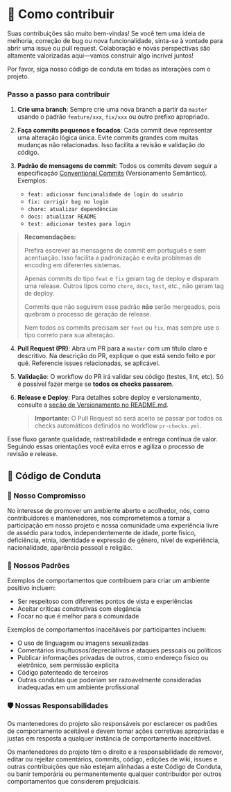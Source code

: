 # 🤝 Como contribuir

Suas contribuições são muito bem-vindas! Se você tem uma ideia de melhoria, correção de bug ou nova funcionalidade, sinta-se à vontade para abrir uma issue ou pull request. Colaboração e novas perspectivas são altamente valorizadas aqui—vamos construir algo incrível juntos!

Por favor, siga nosso código de conduta em todas as interações com o projeto.

### Passo a passo para contribuir

1. **Crie uma branch**: Sempre crie uma nova branch a partir da `master` usando o padrão `feature/xxx`, `fix/xxx` ou outro prefixo apropriado.

2. **Faça commits pequenos e focados**: Cada commit deve representar uma alteração lógica única. Evite commits grandes com muitas mudanças não relacionadas. Isso facilita a revisão e validação do código.

3. **Padrão de mensagens de commit**: Todos os commits devem seguir a especificação [Conventional Commits](https://www.conventionalcommits.org/pt-br/v1.0.0/) (Versionamento Semântico). Exemplos:
   - `feat: adicionar funcionalidade de login do usuário`
   - `fix: corrigir bug no login`
   - `chore: atualizar dependências`
   - `docs: atualizar README`
   - `test: adicionar testes para login`


  > **Recomendações:**
  > 
  > Prefira escrever as mensagens de commit em português e sem acentuação. Isso facilita a padronização e evita problemas de encoding em diferentes sistemas.
  >
  > Apenas commits do tipo `feat` e `fix` geram tag de deploy e disparam uma release. Outros tipos como `chore`, `docs`, `test`, etc., não geram tag de deploy.
  >
  > Commits que não seguirem esse padrão **não** serão mergeados, pois quebram o processo de geração de release.
  >
  > Nem todos os commits precisam ser `feat` ou `fix`, mas sempre use o tipo correto para sua alteração.

4. **Pull Request (PR)**: Abra um PR para a `master` com um título claro e descritivo. Na descrição do PR, explique o que está sendo feito e por quê. Referencie issues relacionadas, se aplicável.

5. **Validação**: O workflow do PR irá validar seu código (testes, lint, etc). Só é possível fazer merge se **todos os checks passarem**.

6. **Release e Deploy**: Para detalhes sobre deploy e versionamento, consulte a [seção de Versionamento no README.md](./README.md).

   > **Importante:** O Pull Request só será aceito se passar por todos os checks automáticos definidos no workflow `pr-checks.yml`.

Esse fluxo garante qualidade, rastreabilidade e entrega contínua de valor. Seguindo essas orientações você evita erros e agiliza o processo de revisão e release.

## 📜 Código de Conduta

### 📣 Nosso Compromisso

No interesse de promover um ambiente aberto e acolhedor, nós, como
contribuidores e mantenedores, nos comprometemos a tornar a participação em nosso projeto e
nossa comunidade uma experiência livre de assédio para todos, independentemente de idade, porte físico,
deficiência, etnia, identidade e expressão de gênero, nível de experiência,
nacionalidade, aparência pessoal e religião.

### 🌟 Nossos Padrões

Exemplos de comportamentos que contribuem para criar um ambiente positivo
incluem:

- Ser respeitoso com diferentes pontos de vista e experiências
- Aceitar críticas construtivas com elegância
- Focar no que é melhor para a comunidade

Exemplos de comportamentos inaceitáveis por participantes incluem:

- O uso de linguagem ou imagens sexualizadas
- Comentários insultuosos/depreciativos e ataques pessoais ou políticos
- Publicar informações privadas de outros, como endereço físico ou eletrônico, sem permissão explícita
- Código patenteado de terceiros
- Outras condutas que poderiam ser razoavelmente consideradas inadequadas em um ambiente profissional

### 🛡️ Nossas Responsabilidades

Os mantenedores do projeto são responsáveis por esclarecer os padrões de comportamento
aceitável e devem tomar ações corretivas apropriadas e justas em resposta
a qualquer instância de comportamento inaceitável.

Os mantenedores do projeto têm o direito e a responsabilidade de remover, editar ou
rejeitar comentários, commits, código, edições de wiki, issues e outras contribuições
que não estejam alinhadas a este Código de Conduta, ou banir temporária ou
permanentemente qualquer contribuidor por outros comportamentos que considerem prejudiciais.
